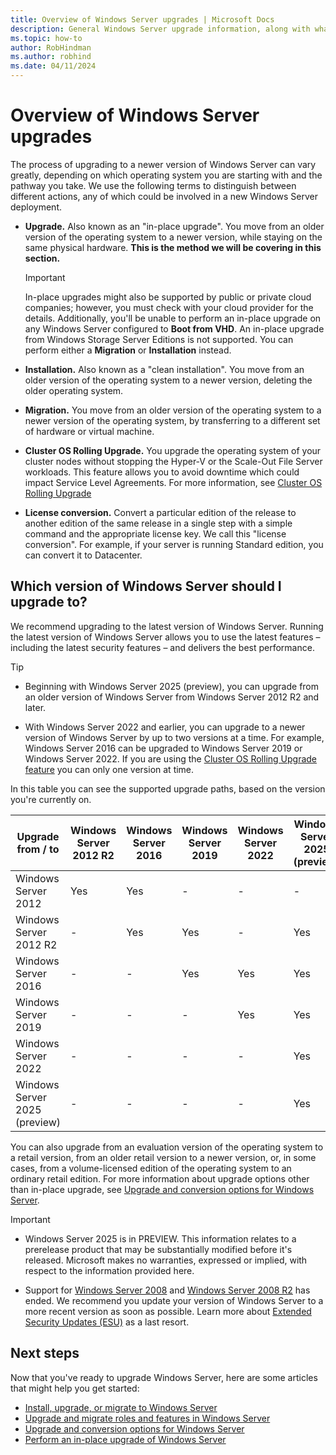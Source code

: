 ```yaml
---
title: Overview of Windows Server upgrades | Microsoft Docs
description: General Windows Server upgrade information, along with what to think through before you do the actual upgrade.
ms.topic: how-to
author: RobHindman
ms.author: robhind
ms.date: 04/11/2024
---
```


# Overview of Windows Server upgrades

The process of upgrading to a newer version of Windows Server can vary greatly, depending on which
operating system you are starting with and the pathway you take. We use the following terms to
distinguish between different actions, any of which could be involved in a new Windows Server
deployment.

- **Upgrade.** Also known as an "in-place upgrade". You move from an older version of the operating
  system to a newer version, while staying on the same physical hardware. **This is the method we
  will be covering in this section.**

    > [!Important]
    > In-place upgrades might also be supported by public or private cloud companies; however, you
    > must check with your cloud provider for the details. Additionally, you'll be unable to perform
    > an in-place upgrade on any Windows Server configured to **Boot from VHD**. An in-place upgrade
    > from Windows Storage Server Editions is not supported. You can perform either a **Migration**
    > or **Installation** instead.

- **Installation.** Also known as a "clean installation". You move from an older version of the
  operating system to a newer version, deleting the older operating system.

- **Migration.** You move from an older version of the operating system to a newer version of the
  operating system, by transferring to a different set of hardware or virtual machine.

- **Cluster OS Rolling Upgrade.** You upgrade the operating system of your cluster nodes without
  stopping the Hyper-V or the Scale-Out File Server workloads. This feature allows you to avoid
  downtime which could impact Service Level Agreements. For more information, see
  [Cluster OS Rolling Upgrade](../failover-clustering/cluster-operating-system-rolling-upgrade.md)

- **License conversion.** Convert a particular edition of the release to another edition of the same
  release in a single step with a simple command and the appropriate license key. We call this
  "license conversion". For example, if your server is running Standard edition, you can convert it
  to Datacenter.

## Which version of Windows Server should I upgrade to?

We recommend upgrading to the latest version of Windows Server. Running the latest version of
Windows Server allows you to use the latest features – including the latest security features – and
delivers the best performance.

> [!TIP]
>
> - Beginning with Windows Server 2025 (preview), you can upgrade from an older version of Windows Server from Windows Server 2012 R2 and later.
>
> - With Windows Server 2022 and earlier, you can upgrade to a newer version of Windows Server by up
> to two versions at a time. For example, Windows Server 2016 can be upgraded to Windows Server 2019
> or Windows Server 2022. If you are using the
> [Cluster OS Rolling Upgrade feature](../failover-clustering/Cluster-Operating-System-Rolling-Upgrade.md#requirements)
> you can only one version at time.

In this table you can see the supported upgrade paths, based on the version you're currently on.

| Upgrade from / to | Windows   Server 2012 R2 | Windows   Server 2016 | Windows   Server 2019 | Windows   Server 2022 | Windows   Server 2025 (preview)|
|--|--|--|--|--|--|
| Windows   Server 2012 | Yes | Yes | - | - | - |
| Windows   Server 2012 R2 | - | Yes | Yes | - | Yes |
| Windows   Server 2016 | - | - | Yes | Yes | Yes |
| Windows   Server 2019 | - | - | - | Yes | Yes |
| Windows   Server 2022 | - | - | - | - | Yes |
| Windows   Server 2025 (preview) | - | - | - | - | Yes |

You can also upgrade from an evaluation version of the operating system to a retail version, from an
older retail version to a newer version, or, in some cases, from a volume-licensed edition of the
operating system to an ordinary retail edition. For more information about upgrade options other
than in-place upgrade, see
[Upgrade and conversion options for Windows Server](../get-started/upgrade-conversion-options.md).

> [!IMPORTANT]
> - Windows Server 2025 is in PREVIEW. This information relates to a prerelease product that may be substantially modified before it's released. Microsoft makes no warranties, expressed or implied, with respect to the information provided here.
>
> - Support for [Windows Server 2008](/lifecycle/products/windows-server-2008) and
> [Windows Server 2008 R2](/lifecycle/products/windows-server-2008-r2) has ended. We recommend you
> update your version of Windows Server to a more recent version as soon as possible. Learn more
> about [Extended Security Updates (ESU)](extended-security-updates-overview.md) as a last resort.

## Next steps

Now that you've ready to upgrade Windows Server, here are some articles that might help you get
started:

- [Install, upgrade, or migrate to Windows Server](install-upgrade-migrate.md)
- [Upgrade and migrate roles and features in Windows Server](upgrade-migrate-roles-features.md)
- [Upgrade and conversion options for Windows Server](upgrade-conversion-options.md)
- [Perform an in-place upgrade of Windows Server](perform-in-place-upgrade.md)
